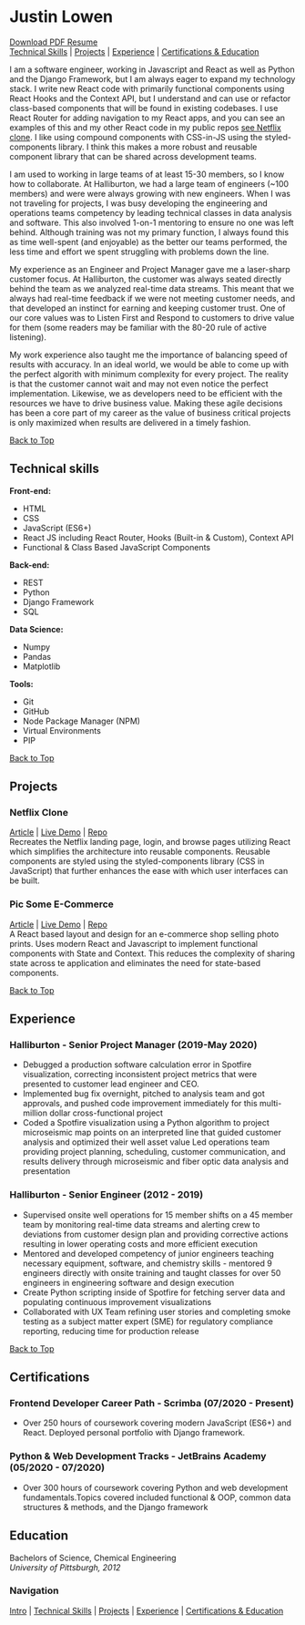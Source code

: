 # Justin Lowen
[Download PDF Resume](https://github.com/JLowe-N/MyResume/raw/master/Justin%20Lowen%20-%20Software%20Engineer%20-%20Sept%202020%20-%20Public%20Copy.pdf)<br>
[Technical Skills](#technical-skills) | [Projects](#projects) | [Experience](#experience) | [Certifications & Education](#certifications)

I am a software engineer, working in Javascript and React as well as Python and the Django Framework, but I am always eager to expand my technology stack.  I write new React code with primarily functional components using React Hooks and the Context API, but I understand and can use or refactor class-based components that will be found in existing codebases.  I use React Router for adding navigation to my React apps, and you can see an examples of this and my other React code in my public repos [see Netflix clone](#projects).  I like using compound components with CSS-in-JS using the styled-components library.  I think this makes a more robust and reusable component library that can be shared across development teams.

I am used to working in large teams of at least 15-30 members, so I know how to collaborate.  At Halliburton, we had a large team of engineers (~100 members) and were were always growing with new engineers.  When I was not traveling for projects, I was busy developing the engineering and operations teams competency by leading technical classes in data analysis and software.  This also involved 1-on-1 mentoring to ensure no one was left behind.  Although training was not my primary function, I always found this as time well-spent (and enjoyable) as the better our teams performed, the less time and effort we spent struggling with problems down the line.

My experience as an Engineer and Project Manager gave me a laser-sharp customer focus.  At Halliburton, the customer was always seated directly behind the team as we analyzed real-time data streams.  This meant that we always had real-time feedback if we were not meeting customer needs, and that developed an instinct for earning and keeping customer trust.  One of our core values was to Listen First and Respond to customers to drive value for them (some readers may be familiar with the 80-20 rule of active listening).

My work experience also taught me the importance of balancing speed of results with accuracy.  In an ideal world, we would be able to come up with the perfect algorith with minimum complexity for every project.  The reality is that the customer cannot wait and may not even notice the perfect implementation. Likewise, we as developers need to be efficient with the resources we have to drive business value.  Making these agile decisions has been a core part of my career as the value of business critical projects is only maximized when results are delivered in a timely fashion.

[Back to Top](#justin-lowen)
## Technical skills

**Front-end:**

* HTML
* CSS
* JavaScript (ES6+)
* React JS including React Router, Hooks (Built-in & Custom), Context API
* Functional & Class Based JavaScript Components

**Back-end:**

* REST
* Python
* Django Framework
* SQL

**Data Science:**

* Numpy
* Pandas
* Matplotlib

**Tools:**
* Git
* GitHub
* Node Package Manager (NPM)
* Virtual Environments
* PIP

[Back to Top](#justin-lowen)
## Projects

### Netflix Clone
[Article](https://jlowe-n.github.io/netflix-clone.html) | [Live Demo](https://jlowen-netflix.netlify.app/) | [Repo](https://github.com/JLowe-N/netflixclone)<br>
Recreates the Netflix landing page, login, and browse pages utilizing React which simplifies the architecture into reusable components.  Reusable components are styled using the styled-components library (CSS in JavaScript) that further enhances the ease with which user interfaces can be built.

### Pic Some E-Commerce
[Article](https://jlowe-n.github.io/pic-some.html) | [Live Demo](https://jlowe-n.github.io/picsomereact/) | [Repo](https://github.com/JLowe-N/picsomereact)<br>
A React based layout and design for an e-commerce shop selling photo prints.  Uses modern React and Javascript to implement functional components with State and Context.  This reduces the complexity of sharing state across te application and eliminates the need for state-based components.

[Back to Top](#justin-lowen)
## Experience

### Halliburton - Senior Project Manager (2019-May 2020)
* Debugged a production software calculation error in Spotfire
visualization, correcting inconsistent project metrics that
were presented to customer lead engineer and CEO.
* Implemented bug fix overnight, pitched to analysis team and
got approvals, and pushed code improvement immediately for
this multi-million dollar cross-functional project
* Coded a Spotfire visualization using a Python algorithm to
project microseismic map points on an interpreted line that
guided customer analysis and optimized their well asset value
Led operations team providing project planning, scheduling,
customer communication, and results delivery through
microseismic and fiber optic data analysis and presentation

### Halliburton - Senior Engineer (2012 - 2019)
* Supervised onsite well operations for 15 member shifts on a
45 member team by monitoring real-time data streams and
alerting crew to deviations from customer design plan and
providing corrective actions resulting in lower operating costs
and more efficient execution
* Mentored and developed competency of junior engineers
teaching necessary equipment, software, and chemistry skills -
mentored 9 engineers directly with onsite training and taught
classes for over 50 engineers in engineering software and
design execution
* Create Python scripting inside of Spotfire for fetching server
data and populating continuous improvement visualizations
* Collaborated with UX Team refining user stories and
completing smoke testing as a subject matter expert (SME) for
regulatory compliance reporting, reducing time for production
release

[Back to Top](#justin-lowen)
## Certifications

### Frontend Developer Career Path - Scrimba (07/2020 - Present)
* Over 250 hours of coursework covering modern JavaScript (ES6+) and
React. Deployed personal portfolio with Django framework.

### Python & Web Development Tracks - JetBrains Academy (05/2020 - 07/2020)
* Over 300 hours of coursework covering Python and web development
fundamentals.Topics covered included functional & OOP, common data
structures & methods, and the Django framework

## Education
Bachelors of Science, Chemical Engineering<br>
_University of Pittsburgh, 2012_

### Navigation
[Intro](#justin-lowen) | [Technical Skills](#technical-skills) | [Projects](#projects) | [Experience](#experience) | [Certifications & Education](#certifications)
